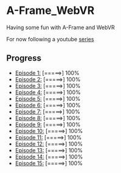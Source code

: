 # A-Frame_WebVR
Having some fun with A-Frame and WebVR

For now following a youtube [series](https://www.youtube.com/playlist?list=PLRtjMdoYXLf4inSULAHyCMqpIUj4cmBTr)

## Progress
* [Episode 1:](http://luvneesh.me/A-Frame_WebVR/Ep1/) [=====>] 100%
* [Episode 2:](http://luvneesh.me/A-Frame_WebVR/Ep2/) [=====>] 100%
* [Episode 3:](http://luvneesh.me/A-Frame_WebVR/Ep3/) [=====>] 100%
* [Episode 4:](http://luvneesh.me/A-Frame_WebVR/Ep4/) [=====>] 100%
* [Episode 5:](http://luvneesh.me/A-Frame_WebVR/Ep5/) [=====>] 100%
* [Episode 6:](http://luvneesh.me/A-Frame_WebVR/Ep6/) [=====>] 100%
* [Episode 7:](http://luvneesh.me/A-Frame_WebVR/Ep7/) [=====>] 100%
* [Episode 8:](http://luvneesh.me/A-Frame_WebVR/Ep8/) [=====>] 100%
* [Episode 9:](http://luvneesh.me/A-Frame_WebVR/Ep9/) [=====>] 100%
* [Episode 10:](http://luvneesh.me/A-Frame_WebVR/Ep10/) [=====>] 100%
* [Episode 11:](http://luvneesh.me/A-Frame_WebVR/Ep11/) [=====>] 100%
* [Episode 12:](http://luvneesh.me/A-Frame_WebVR/Ep12/) [=====>] 100%
* [Episode 13:](http://luvneesh.me/A-Frame_WebVR/Ep13/) [=====>] 100%
* [Episode 14:](http://luvneesh.me/A-Frame_WebVR/Ep14/) [=====>] 100%
* [Episode 15:](http://luvneesh.me/A-Frame_WebVR/Ep15/) [=====>] 100%